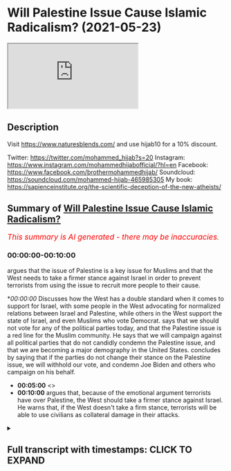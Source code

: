 # Will Palestine Issue Cause Islamic Radicalism? (2021-05-23)

<iframe loading='lazy' allow='autoplay' src='https://www.youtube.com/embed/_9tp4pNMcqk'></iframe>

## Description

Visit https://www.naturesblends.com/ and use hijab10 for a 10% discount. 

Twitter: https://twitter.com/mohammed_hijab?s=20
Instagram: https://www.instagram.com/mohammedhijabofficial/?hl=en
Facebook: https://www.facebook.com/brothermohammedhijab/
Soundcloud: https://soundcloud.com/mohammed-hijab-465985305
My book: https://sapienceinstitute.org/the-scientific-deception-of-the-new-atheists/

## Summary of [Will Palestine Issue Cause Islamic Radicalism?](https://www.youtube.com/watch?v=_9tp4pNMcqk)


*<span style="color:red; font-size:125%">This summary is AI generated - there may be inaccuracies</span>. [](/)*

### <a onclick="modifyYTiframeseektime('0')">00:00:00-00:10:00</a>

argues that the issue of Palestine is a key issue for Muslims and that the West needs to take a firmer stance against Israel in order to prevent terrorists from using the issue to recruit more people to their cause.

**<a onclick="modifyYTiframeseektime('0')">00:00:00</a>* Discusses how the West has a double standard when it comes to support for Israel, with some people in the West advocating for normalized relations between Israel and Palestine, while others in the West support the state of Israel, and even Muslims who vote Democrat. says that we should not vote for any of the political parties today, and that the Palestine issue is a red line for the Muslim community. He says that we will campaign against all political parties that do not candidly condemn the Palestine issue, and that we are becoming a major demography in the United States. concludes by saying that if the parties do not change their stance on the Palestine issue, we will withhold our vote, and condemn Joe Biden and others who campaign on his behalf.
* **<a onclick="modifyYTiframeseektime('300')">00:05:00</a>** <>
* **<a onclick="modifyYTiframeseektime('600')">00:10:00</a>** argues that, because of the emotional argument terrorists have over Palestine, the West should take a firmer stance against Israel. He warns that, if the West doesn't take a firm stance, terrorists will be able to use civilians as collateral damage in their attacks.

<details><summary><h2>Full transcript with timestamps: CLICK TO EXPAND</h2></summary>

<a onclick="modifyYTiframeseektime('0')">0:00:00</a> look guys i just to end this it's very  
<a onclick="modifyYTiframeseektime('1')">0:00:01</a> important as you saw there there's not  
<a onclick="modifyYTiframeseektime('3')">0:00:03</a> really  
<a onclick="modifyYTiframeseektime('3')">0:00:03</a> there's not really a case anyone can  
<a onclick="modifyYTiframeseektime('4')">0:00:04</a> make unless they want to talk about  
<a onclick="modifyYTiframeseektime('5')">0:00:05</a> archaeological  
<a onclick="modifyYTiframeseektime('7')">0:00:07</a> findings but the point of the matter is  
<a onclick="modifyYTiframeseektime('9')">0:00:09</a> this it is hypocrisy at the highest  
<a onclick="modifyYTiframeseektime('12')">0:00:12</a> level it is a double standard at the  
<a onclick="modifyYTiframeseektime('15')">0:00:15</a> highest level  
<a onclick="modifyYTiframeseektime('16')">0:00:16</a> when you have groups of people in the  
<a onclick="modifyYTiframeseektime('19')">0:00:19</a> west  
<a onclick="modifyYTiframeseektime('20')">0:00:20</a> new york conservatives alt-right  
<a onclick="modifyYTiframeseektime('21')">0:00:21</a> whatever you want to call them who  
<a onclick="modifyYTiframeseektime('23')">0:00:23</a> actually support  
<a onclick="modifyYTiframeseektime('24')">0:00:24</a> the state of israel and their call for  
<a onclick="modifyYTiframeseektime('26')">0:00:26</a> process of normalization  
<a onclick="modifyYTiframeseektime('28')">0:00:28</a> with israel you have even muslims voting  
<a onclick="modifyYTiframeseektime('30')">0:00:30</a> democrat because joe biden is apparently  
<a onclick="modifyYTiframeseektime('32')">0:00:32</a> better than  
<a onclick="modifyYTiframeseektime('33')">0:00:33</a> his alternative well actually he's not  
<a onclick="modifyYTiframeseektime('35')">0:00:35</a> in fact those muslims who voted for him  
<a onclick="modifyYTiframeseektime('37')">0:00:37</a> should be ashamed of themselves  
<a onclick="modifyYTiframeseektime('38')">0:00:38</a> knowing that he would be someone who  
<a onclick="modifyYTiframeseektime('40')">0:00:40</a> supports this course  
<a onclick="modifyYTiframeseektime('42')">0:00:42</a> i say very clearly that we should not  
<a onclick="modifyYTiframeseektime('44')">0:00:44</a> vote for  
<a onclick="modifyYTiframeseektime('45')">0:00:45</a> any of the political parties today labor  
<a onclick="modifyYTiframeseektime('48')">0:00:48</a> democrats the muslims should withhold  
<a onclick="modifyYTiframeseektime('50')">0:00:50</a> their vote  
<a onclick="modifyYTiframeseektime('51')">0:00:51</a> because you know why i'm not saying  
<a onclick="modifyYTiframeseektime('53')">0:00:53</a> because voting is cover or voting is  
<a onclick="modifyYTiframeseektime('55')">0:00:55</a> [ __ ] or that  
<a onclick="modifyYTiframeseektime('56')">0:00:56</a> we don't believe in this but what we are  
<a onclick="modifyYTiframeseektime('57')">0:00:57</a> saying is this  
<a onclick="modifyYTiframeseektime('59')">0:00:59</a> if we the the labor party in this  
<a onclick="modifyYTiframeseektime('61')">0:01:01</a> country  
<a onclick="modifyYTiframeseektime('62')">0:01:02</a> knows that muslims will vote for them  
<a onclick="modifyYTiframeseektime('65')">0:01:05</a> they they  
<a onclick="modifyYTiframeseektime('66')">0:01:06</a> don't have to work for it they don't  
<a onclick="modifyYTiframeseektime('68')">0:01:08</a> even have to work for it  
<a onclick="modifyYTiframeseektime('69')">0:01:09</a> the democrats are pretty confident that  
<a onclick="modifyYTiframeseektime('71')">0:01:11</a> muslims are going to vote for it  
<a onclick="modifyYTiframeseektime('72')">0:01:12</a> they don't even have to work for it but  
<a onclick="modifyYTiframeseektime('74')">0:01:14</a> we see the fact  
<a onclick="modifyYTiframeseektime('75')">0:01:15</a> that the democrats the democrats joe  
<a onclick="modifyYTiframeseektime('78')">0:01:18</a> biden  
<a onclick="modifyYTiframeseektime('78')">0:01:18</a> is saying that had a state of israel not  
<a onclick="modifyYTiframeseektime('81')">0:01:21</a> been there we'd have to invent one  
<a onclick="modifyYTiframeseektime('84')">0:01:24</a> this was his name stammer yeah first  
<a onclick="modifyYTiframeseektime('87')">0:01:27</a> name  
<a onclick="modifyYTiframeseektime('87')">0:01:27</a> what's his first name  
<a onclick="modifyYTiframeseektime('90')">0:01:30</a> yeah yeah this this fool he actually is  
<a onclick="modifyYTiframeseektime('93')">0:01:33</a> a zionist by his own confession  
<a onclick="modifyYTiframeseektime('95')">0:01:35</a> and he actually canceled one of the  
<a onclick="modifyYTiframeseektime('97')">0:01:37</a> meetings he had with muslim organization  
<a onclick="modifyYTiframeseektime('99')">0:01:39</a> because they're pro-palestine this guy  
<a onclick="modifyYTiframeseektime('101')">0:01:41</a> is no different  
<a onclick="modifyYTiframeseektime('103')">0:01:43</a> from what you have in the conservative  
<a onclick="modifyYTiframeseektime('104')">0:01:44</a> party therefore i say this clearly today  
<a onclick="modifyYTiframeseektime('107')">0:01:47</a> in addition to the social media policies  
<a onclick="modifyYTiframeseektime('109')">0:01:49</a> that we have in our directives  
<a onclick="modifyYTiframeseektime('111')">0:01:51</a> we should condemn those  
<a onclick="modifyYTiframeseektime('115')">0:01:55</a> parties the labour party and the  
<a onclick="modifyYTiframeseektime('116')">0:01:56</a> democrat party and we should withhold  
<a onclick="modifyYTiframeseektime('118')">0:01:58</a> our vote  
<a onclick="modifyYTiframeseektime('119')">0:01:59</a> we should never give them our vote  
<a onclick="modifyYTiframeseektime('120')">0:02:00</a> because they are supporting this  
<a onclick="modifyYTiframeseektime('122')">0:02:02</a> the wrong side on this on the struggle  
<a onclick="modifyYTiframeseektime('125')">0:02:05</a> we can't be selfish enough  
<a onclick="modifyYTiframeseektime('126')">0:02:06</a> to care about welfare benefits or jsa or  
<a onclick="modifyYTiframeseektime('129')">0:02:09</a> whatever you guys  
<a onclick="modifyYTiframeseektime('130')">0:02:10</a> we or our communities like in this  
<a onclick="modifyYTiframeseektime('132')">0:02:12</a> country welfare state  
<a onclick="modifyYTiframeseektime('134')">0:02:14</a> at the expense of our brothers and  
<a onclick="modifyYTiframeseektime('135')">0:02:15</a> sisters in palestine being bombed  
<a onclick="modifyYTiframeseektime('137')">0:02:17</a> with the blessing of the likes of joe  
<a onclick="modifyYTiframeseektime('140')">0:02:20</a> biden  
<a onclick="modifyYTiframeseektime('141')">0:02:21</a> and stammer we cannot vote for these  
<a onclick="modifyYTiframeseektime('144')">0:02:24</a> parties  
<a onclick="modifyYTiframeseektime('144')">0:02:24</a> we cannot we must make make them work  
<a onclick="modifyYTiframeseektime('147')">0:02:27</a> for if they want us to have to be very  
<a onclick="modifyYTiframeseektime('148')">0:02:28</a> clear on this issue it's a red line for  
<a onclick="modifyYTiframeseektime('149')">0:02:29</a> the muslim community  
<a onclick="modifyYTiframeseektime('151')">0:02:31</a> the palestine issue is a red line for  
<a onclick="modifyYTiframeseektime('153')">0:02:33</a> the muslim community  
<a onclick="modifyYTiframeseektime('154')">0:02:34</a> and i say this once and i'll say again  
<a onclick="modifyYTiframeseektime('156')">0:02:36</a> we will campaign against all political  
<a onclick="modifyYTiframeseektime('159')">0:02:39</a> parties  
<a onclick="modifyYTiframeseektime('159')">0:02:39</a> which do not candidly condemn the  
<a onclick="modifyYTiframeseektime('162')">0:02:42</a> palestine issue  
<a onclick="modifyYTiframeseektime('163')">0:02:43</a> and we are becoming a major demography  
<a onclick="modifyYTiframeseektime('166')">0:02:46</a> here we'll find in the 2021 census  
<a onclick="modifyYTiframeseektime('169')">0:02:49</a> now we're approaching the 10 mark so you  
<a onclick="modifyYTiframeseektime('171')">0:02:51</a> you mess around with 10 percent of the  
<a onclick="modifyYTiframeseektime('173')">0:02:53</a> vote  
<a onclick="modifyYTiframeseektime('173')">0:02:53</a> that in the current state will make or  
<a onclick="modifyYTiframeseektime('176')">0:02:56</a> break an election and they know it  
<a onclick="modifyYTiframeseektime('177')">0:02:57</a> based on first-past-the-post system so  
<a onclick="modifyYTiframeseektime('180')">0:03:00</a> we are actually  
<a onclick="modifyYTiframeseektime('181')">0:03:01</a> an important player in the voting and  
<a onclick="modifyYTiframeseektime('183')">0:03:03</a> what we will say is we will withhold our  
<a onclick="modifyYTiframeseektime('185')">0:03:05</a> vote  
<a onclick="modifyYTiframeseektime('186')">0:03:06</a> we will withhold it if you as a  
<a onclick="modifyYTiframeseektime('189')">0:03:09</a> political leader  
<a onclick="modifyYTiframeseektime('191')">0:03:11</a> are treating the muslim community and  
<a onclick="modifyYTiframeseektime('192')">0:03:12</a> the palestinian community in the way  
<a onclick="modifyYTiframeseektime('194')">0:03:14</a> that you're doing  
<a onclick="modifyYTiframeseektime('195')">0:03:15</a> and we will withhold our vote and we  
<a onclick="modifyYTiframeseektime('196')">0:03:16</a> will condemn joe biden  
<a onclick="modifyYTiframeseektime('198')">0:03:18</a> and condemn all of those who campaign on  
<a onclick="modifyYTiframeseektime('200')">0:03:20</a> his behalf from the muslim community as  
<a onclick="modifyYTiframeseektime('201')">0:03:21</a> well  
<a onclick="modifyYTiframeseektime('202')">0:03:22</a> and they should they should look again  
<a onclick="modifyYTiframeseektime('204')">0:03:24</a> at their strategies in america  
<a onclick="modifyYTiframeseektime('206')">0:03:26</a> they die as there because it's a wrong  
<a onclick="modifyYTiframeseektime('207')">0:03:27</a> strategy this idea of muslim  
<a onclick="modifyYTiframeseektime('210')">0:03:30</a> you've completely  
<a onclick="modifyYTiframeseektime('227')">0:03:47</a> that's why abraham said we are  
<a onclick="modifyYTiframeseektime('228')">0:03:48</a> disassociated with you  
<a onclick="modifyYTiframeseektime('230')">0:03:50</a> it's in the quran chapter 60 verse 7.  
<a onclick="modifyYTiframeseektime('233')">0:03:53</a> and with what you believe in  
<a onclick="modifyYTiframeseektime('236')">0:03:56</a> become we disbelieve in you  
<a onclick="modifyYTiframeseektime('241')">0:04:01</a> and between us is just enmity and hate  
<a onclick="modifyYTiframeseektime('244')">0:04:04</a> we say this to the zionist state  
<a onclick="modifyYTiframeseektime('246')">0:04:06</a> there's nothing but enmity and hate  
<a onclick="modifyYTiframeseektime('248')">0:04:08</a> between us we hate you  
<a onclick="modifyYTiframeseektime('250')">0:04:10</a> and we love to hate you and in fact we  
<a onclick="modifyYTiframeseektime('254')">0:04:14</a> just like you know actually i'll say  
<a onclick="modifyYTiframeseektime('256')">0:04:16</a> something i read his book  
<a onclick="modifyYTiframeseektime('257')">0:04:17</a> begin mahayan begin wherever his name is  
<a onclick="modifyYTiframeseektime('261')">0:04:21</a> it's called the revolt and he says in  
<a onclick="modifyYTiframeseektime('262')">0:04:22</a> the beginning how much he hates the  
<a onclick="modifyYTiframeseektime('264')">0:04:24</a> palestinians and how hate is a good  
<a onclick="modifyYTiframeseektime('265')">0:04:25</a> thing  
<a onclick="modifyYTiframeseektime('266')">0:04:26</a> well you know what we hate you too and  
<a onclick="modifyYTiframeseektime('268')">0:04:28</a> it's a mutual hate there's reciprocity  
<a onclick="modifyYTiframeseektime('270')">0:04:30</a> we hate you too to the zionists that are  
<a onclick="modifyYTiframeseektime('273')">0:04:33</a> bombing the children  
<a onclick="modifyYTiframeseektime('274')">0:04:34</a> and killing them and making people  
<a onclick="modifyYTiframeseektime('276')">0:04:36</a> suffer and not even by the way they're  
<a onclick="modifyYTiframeseektime('277')">0:04:37</a> not even  
<a onclick="modifyYTiframeseektime('278')">0:04:38</a> offering compensation have you thought  
<a onclick="modifyYTiframeseektime('281')">0:04:41</a> about that if they think about that  
<a onclick="modifyYTiframeseektime('282')">0:04:42</a> they've killed so many people 266  
<a onclick="modifyYTiframeseektime('286')">0:04:46</a> of them 30 children 20 women  
<a onclick="modifyYTiframeseektime('289')">0:04:49</a> 75 women children and civilians you've  
<a onclick="modifyYTiframeseektime('293')">0:04:53</a> killed  
<a onclick="modifyYTiframeseektime('293')">0:04:53</a> hundreds of people and you don't even  
<a onclick="modifyYTiframeseektime('295')">0:04:55</a> want to compensate them  
<a onclick="modifyYTiframeseektime('299')">0:04:59</a> you've destroyed buildings and you don't  
<a onclick="modifyYTiframeseektime('301')">0:05:01</a> even want to rejuvenate them  
<a onclick="modifyYTiframeseektime('303')">0:05:03</a> you only rebuild their infrastructure  
<a onclick="modifyYTiframeseektime('305')">0:05:05</a> that shows that you are targeting them  
<a onclick="modifyYTiframeseektime('306')">0:05:06</a> all along  
<a onclick="modifyYTiframeseektime('308')">0:05:08</a> what do i do what what what do i assume  
<a onclick="modifyYTiframeseektime('311')">0:05:11</a> of a people  
<a onclick="modifyYTiframeseektime('312')">0:05:12</a> who know if you press a button 75  
<a onclick="modifyYTiframeseektime('315')">0:05:15</a> civilians will die including 30 children  
<a onclick="modifyYTiframeseektime('317')">0:05:17</a> would you press that button  
<a onclick="modifyYTiframeseektime('319')">0:05:19</a> if one lie think about that question for  
<a onclick="modifyYTiframeseektime('322')">0:05:22</a> a second  
<a onclick="modifyYTiframeseektime('323')">0:05:23</a> those israeli muslims criminals  
<a onclick="modifyYTiframeseektime('327')">0:05:27</a> armies when they were pressing the  
<a onclick="modifyYTiframeseektime('329')">0:05:29</a> button to detonate  
<a onclick="modifyYTiframeseektime('331')">0:05:31</a> and kill the children imagine knowing  
<a onclick="modifyYTiframeseektime('333')">0:05:33</a> that when i press this button  
<a onclick="modifyYTiframeseektime('335')">0:05:35</a> i have a 30 chance of killing a child  
<a onclick="modifyYTiframeseektime('339')">0:05:39</a> and they do it like and they do it  
<a onclick="modifyYTiframeseektime('341')">0:05:41</a> knowing that and in fact they've killed  
<a onclick="modifyYTiframeseektime('343')">0:05:43</a> 2 000 such  
<a onclick="modifyYTiframeseektime('344')">0:05:44</a> children in the last 10 years you know  
<a onclick="modifyYTiframeseektime('347')">0:05:47</a> you're going to kill children  
<a onclick="modifyYTiframeseektime('348')">0:05:48</a> it's not fighting that's not fighting  
<a onclick="modifyYTiframeseektime('351')">0:05:51</a> you're punishing  
<a onclick="modifyYTiframeseektime('352')">0:05:52</a> you're punishing a military militant  
<a onclick="modifyYTiframeseektime('354')">0:05:54</a> group  
<a onclick="modifyYTiframeseektime('355')">0:05:55</a> with killing children because you know  
<a onclick="modifyYTiframeseektime('358')">0:05:58</a> why and this  
<a onclick="modifyYTiframeseektime('359')">0:05:59</a> i don't care what anyone says they think  
<a onclick="modifyYTiframeseektime('361')">0:06:01</a> because these are palestinian children  
<a onclick="modifyYTiframeseektime('363')">0:06:03</a> they are as good as cockroaches they are  
<a onclick="modifyYTiframeseektime('365')">0:06:05</a> as good as animals  
<a onclick="modifyYTiframeseektime('366')">0:06:06</a> i will lie i don't even believe that  
<a onclick="modifyYTiframeseektime('368')">0:06:08</a> while i believe if they saw a dog being  
<a onclick="modifyYTiframeseektime('370')">0:06:10</a> killed they'd feel more sorry for that  
<a onclick="modifyYTiframeseektime('371')">0:06:11</a> dog than they  
<a onclick="modifyYTiframeseektime('372')">0:06:12</a> feel sorry for the children of palestine  
<a onclick="modifyYTiframeseektime('375')">0:06:15</a> if they saw a cat being killed  
<a onclick="modifyYTiframeseektime('377')">0:06:17</a> they would feel sorry for that cat being  
<a onclick="modifyYTiframeseektime('379')">0:06:19</a> killed no and they would not feel sorry  
<a onclick="modifyYTiframeseektime('381')">0:06:21</a> they'll feel happy and joy as they  
<a onclick="modifyYTiframeseektime('383')">0:06:23</a> parade and enjoy seeing the children and  
<a onclick="modifyYTiframeseektime('385')">0:06:25</a> we're not going to forget it just  
<a onclick="modifyYTiframeseektime('386')">0:06:26</a> because there's a seafire  
<a onclick="modifyYTiframeseektime('387')">0:06:27</a> what do you mean ceasefire you've killed  
<a onclick="modifyYTiframeseektime('389')">0:06:29</a> 266 people  
<a onclick="modifyYTiframeseektime('391')">0:06:31</a> we're going to continue shouting at the  
<a onclick="modifyYTiframeseektime('393')">0:06:33</a> top of our lungs  
<a onclick="modifyYTiframeseektime('394')">0:06:34</a> and we are going to continue putting  
<a onclick="modifyYTiframeseektime('396')">0:06:36</a> pressure on you we are a lot of people  
<a onclick="modifyYTiframeseektime('398')">0:06:38</a> here  
<a onclick="modifyYTiframeseektime('399')">0:06:39</a> with 50 million muslims in europe who do  
<a onclick="modifyYTiframeseektime('401')">0:06:41</a> you think you are  
<a onclick="modifyYTiframeseektime('402')">0:06:42</a> while who do you think you are don't  
<a onclick="modifyYTiframeseektime('405')">0:06:45</a> ever think that we're going to remain  
<a onclick="modifyYTiframeseektime('407')">0:06:47</a> quiet we're too big a number  
<a onclick="modifyYTiframeseektime('409')">0:06:49</a> pew says we're going to be one of every  
<a onclick="modifyYTiframeseektime('411')">0:06:51</a> three people in in 50 years  
<a onclick="modifyYTiframeseektime('413')">0:06:53</a> you're gonna you can't get rid of us  
<a onclick="modifyYTiframeseektime('415')">0:06:55</a> there's no genocide that can deal with  
<a onclick="modifyYTiframeseektime('417')">0:06:57</a> us  
<a onclick="modifyYTiframeseektime('418')">0:06:58</a> no nuclear weapon can get rid of us  
<a onclick="modifyYTiframeseektime('420')">0:07:00</a> we're in every city in the world  
<a onclick="modifyYTiframeseektime('425')">0:07:05</a> and not only are we in every city in the  
<a onclick="modifyYTiframeseektime('426')">0:07:06</a> world now in the age of  
<a onclick="modifyYTiframeseektime('428')">0:07:08</a> technology in the internet and social  
<a onclick="modifyYTiframeseektime('430')">0:07:10</a> media we are going to be influencing  
<a onclick="modifyYTiframeseektime('432')">0:07:12</a> every city in the world  
<a onclick="modifyYTiframeseektime('433')">0:07:13</a> and we are going to be dealing with the  
<a onclick="modifyYTiframeseektime('435')">0:07:15</a> oppression that you want to exact upon  
<a onclick="modifyYTiframeseektime('438')">0:07:18</a> us  
<a onclick="modifyYTiframeseektime('439')">0:07:19</a> because i tell you one thing one lie and  
<a onclick="modifyYTiframeseektime('442')">0:07:22</a> let everybody hear this  
<a onclick="modifyYTiframeseektime('445')">0:07:25</a> they tell us the muslim leaders  
<a onclick="modifyYTiframeseektime('448')">0:07:28</a> so-called muslim influentials  
<a onclick="modifyYTiframeseektime('449')">0:07:29</a> the scholars the clerics they say look  
<a onclick="modifyYTiframeseektime('452')">0:07:32</a> you need to find out why there's a  
<a onclick="modifyYTiframeseektime('454')">0:07:34</a> radicalization problem  
<a onclick="modifyYTiframeseektime('456')">0:07:36</a> why there are people blowing themselves  
<a onclick="modifyYTiframeseektime('458')">0:07:38</a> up why there are seven seven why there's  
<a onclick="modifyYTiframeseektime('459')">0:07:39</a> 9 11  
<a onclick="modifyYTiframeseektime('460')">0:07:40</a> why there is the manchester bombing why  
<a onclick="modifyYTiframeseektime('463')">0:07:43</a> why why  
<a onclick="modifyYTiframeseektime('465')">0:07:45</a> osama bin laden when he wrote his fatwa  
<a onclick="modifyYTiframeseektime('470')">0:07:50</a> and i thought the early 2000s the first  
<a onclick="modifyYTiframeseektime('473')">0:07:53</a> thing he used  
<a onclick="modifyYTiframeseektime('475')">0:07:55</a> as ammunition for his jewish prudential  
<a onclick="modifyYTiframeseektime('477')">0:07:57</a> position  
<a onclick="modifyYTiframeseektime('478')">0:07:58</a> was the israel-palestine conflict  
<a onclick="modifyYTiframeseektime('481')">0:08:01</a> the first thing he used he mentioned it  
<a onclick="modifyYTiframeseektime('484')">0:08:04</a> in two fat was he wrote  
<a onclick="modifyYTiframeseektime('486')">0:08:06</a> he used the israel-palestine conflict  
<a onclick="modifyYTiframeseektime('490')">0:08:10</a> and he said the fact that america is  
<a onclick="modifyYTiframeseektime('492')">0:08:12</a> supporting israel  
<a onclick="modifyYTiframeseektime('494')">0:08:14</a> means that they are complicit in their  
<a onclick="modifyYTiframeseektime('495')">0:08:15</a> crimes and they are killing our  
<a onclick="modifyYTiframeseektime('496')">0:08:16</a> civilians  
<a onclick="modifyYTiframeseektime('497')">0:08:17</a> and therefore we should go and kill  
<a onclick="modifyYTiframeseektime('498')">0:08:18</a> their civilians that's the argument  
<a onclick="modifyYTiframeseektime('501')">0:08:21</a> do you want to know what the al-qaeda  
<a onclick="modifyYTiframeseektime('503')">0:08:23</a> argument is it's that  
<a onclick="modifyYTiframeseektime('504')">0:08:24</a> that is the argument they're killing our  
<a onclick="modifyYTiframeseektime('506')">0:08:26</a> civilians therefore let's kill theirs  
<a onclick="modifyYTiframeseektime('509')">0:08:29</a> tell me the difference between that  
<a onclick="modifyYTiframeseektime('510')">0:08:30</a> argument and the lieutenant argument  
<a onclick="modifyYTiframeseektime('512')">0:08:32</a> tell me the material difference between  
<a onclick="modifyYTiframeseektime('515')">0:08:35</a> that argument and the isi the isis or  
<a onclick="modifyYTiframeseektime('517')">0:08:37</a> the israeli argument  
<a onclick="modifyYTiframeseektime('518')">0:08:38</a> is israel is saying they're throwing  
<a onclick="modifyYTiframeseektime('520')">0:08:40</a> rockets at us they're determining bombs  
<a onclick="modifyYTiframeseektime('522')">0:08:42</a> therefore we need to bomb their most  
<a onclick="modifyYTiframeseektime('524')">0:08:44</a> densely populated areas  
<a onclick="modifyYTiframeseektime('526')">0:08:46</a> we need to kill their civilians  
<a onclick="modifyYTiframeseektime('528')">0:08:48</a> collateral damage  
<a onclick="modifyYTiframeseektime('530')">0:08:50</a> that's what they're trying to do as well  
<a onclick="modifyYTiframeseektime('532')">0:08:52</a> so osama bin laden  
<a onclick="modifyYTiframeseektime('534')">0:08:54</a> uses ammunition and when you have weak  
<a onclick="modifyYTiframeseektime('536')">0:08:56</a> words  
<a onclick="modifyYTiframeseektime('537')">0:08:57</a> fumbling pathetic weak  
<a onclick="modifyYTiframeseektime('541')">0:09:01</a> words from world leaders  
<a onclick="modifyYTiframeseektime('545')">0:09:05</a> like joe biden saying that israel has  
<a onclick="modifyYTiframeseektime('548')">0:09:08</a> the right to defend itself  
<a onclick="modifyYTiframeseektime('550')">0:09:10</a> you are putting your own populations  
<a onclick="modifyYTiframeseektime('552')">0:09:12</a> that danger you foolish people by saying  
<a onclick="modifyYTiframeseektime('553')">0:09:13</a> that  
<a onclick="modifyYTiframeseektime('555')">0:09:15</a> some fool now some muslim hypozealous  
<a onclick="modifyYTiframeseektime('559')">0:09:19</a> fool will take your words  
<a onclick="modifyYTiframeseektime('563')">0:09:23</a> and then contra distinct it juxtapose it  
<a onclick="modifyYTiframeseektime('566')">0:09:26</a> contrast it change it analyze it in  
<a onclick="modifyYTiframeseektime('569')">0:09:29</a> in in cooperation with they will  
<a onclick="modifyYTiframeseektime('573')">0:09:33</a> compare it with the words of joe biden  
<a onclick="modifyYTiframeseektime('575')">0:09:35</a> and what that narrative does  
<a onclick="modifyYTiframeseektime('578')">0:09:38</a> that political narrative it gives  
<a onclick="modifyYTiframeseektime('580')">0:09:40</a> complete currency to the terroristic  
<a onclick="modifyYTiframeseektime('582')">0:09:42</a> position  
<a onclick="modifyYTiframeseektime('583')">0:09:43</a> the radical muslim position then don't  
<a onclick="modifyYTiframeseektime('586')">0:09:46</a> come to us and say why are you  
<a onclick="modifyYTiframeseektime('588')">0:09:48</a> not de-radicalizing these people we're  
<a onclick="modifyYTiframeseektime('590')">0:09:50</a> trying to de-radicalize them and tell  
<a onclick="modifyYTiframeseektime('591')">0:09:51</a> them  
<a onclick="modifyYTiframeseektime('592')">0:09:52</a> actually we don't believe in killing  
<a onclick="modifyYTiframeseektime('594')">0:09:54</a> women and children in any circumstance  
<a onclick="modifyYTiframeseektime('597')">0:09:57</a> because the prophet said this and the  
<a onclick="modifyYTiframeseektime('598')">0:09:58</a> prophet said that and the quran says  
<a onclick="modifyYTiframeseektime('600')">0:10:00</a> this and the quran says  
<a onclick="modifyYTiframeseektime('601')">0:10:01</a> but when emotions get into the to the  
<a onclick="modifyYTiframeseektime('604')">0:10:04</a> picture  
<a onclick="modifyYTiframeseektime('606')">0:10:06</a> our argument which is a rational and  
<a onclick="modifyYTiframeseektime('608')">0:10:08</a> textual  
<a onclick="modifyYTiframeseektime('609')">0:10:09</a> and jewish prudential argument will not  
<a onclick="modifyYTiframeseektime('611')">0:10:11</a> be as strong as the emotional argument  
<a onclick="modifyYTiframeseektime('614')">0:10:14</a> of the terrorists and you're making  
<a onclick="modifyYTiframeseektime('616')">0:10:16</a> their argument stronger by siding with  
<a onclick="modifyYTiframeseektime('618')">0:10:18</a> israel so don't be shocked  
<a onclick="modifyYTiframeseektime('621')">0:10:21</a> to find some dumb guy some  
<a onclick="modifyYTiframeseektime('624')">0:10:24</a> monstrous muslim but blows himself up in  
<a onclick="modifyYTiframeseektime('626')">0:10:26</a> the next couple weeks  
<a onclick="modifyYTiframeseektime('628')">0:10:28</a> don't don't i'm not going to be shocked  
<a onclick="modifyYTiframeseektime('631')">0:10:31</a> if i see that i'm gonna expect it i'm  
<a onclick="modifyYTiframeseektime('632')">0:10:32</a> not going on trains  
<a onclick="modifyYTiframeseektime('634')">0:10:34</a> you're putting your own populations in  
<a onclick="modifyYTiframeseektime('635')">0:10:35</a> danger you're putting us in danger  
<a onclick="modifyYTiframeseektime('637')">0:10:37</a> by not taking a firm stance because  
<a onclick="modifyYTiframeseektime('640')">0:10:40</a> they've said okay well we're gonna trade  
<a onclick="modifyYTiframeseektime('641')">0:10:41</a> on  
<a onclick="modifyYTiframeseektime('641')">0:10:41</a> on civilians we're gonna kill your  
<a onclick="modifyYTiframeseektime('642')">0:10:42</a> civilians as well it's an alliance they  
<a onclick="modifyYTiframeseektime('645')">0:10:45</a> say  
<a onclick="modifyYTiframeseektime('647')">0:10:47</a> the leaders of this country and the  
<a onclick="modifyYTiframeseektime('648')">0:10:48</a> leaders of the west have a duty to their  
<a onclick="modifyYTiframeseektime('650')">0:10:50</a> own populations  
<a onclick="modifyYTiframeseektime('653')">0:10:53</a> and to us to make their position clear  
<a onclick="modifyYTiframeseektime('657')">0:10:57</a> don't have double standards when it  
<a onclick="modifyYTiframeseektime('659')">0:10:59</a> comes to terrorism do not  
<a onclick="modifyYTiframeseektime('662')">0:11:02</a> because that will make the world a more  
<a onclick="modifyYTiframeseektime('664')">0:11:04</a> dangerous place  
<a onclick="modifyYTiframeseektime('665')">0:11:05</a> and we're looking for world peace we're  
<a onclick="modifyYTiframeseektime('668')">0:11:08</a> looking for a situation where we've got  
<a onclick="modifyYTiframeseektime('670')">0:11:10</a> nuclear weapons seven billion people we  
<a onclick="modifyYTiframeseektime('672')">0:11:12</a> can't handle this stuff anymore  
<a onclick="modifyYTiframeseektime('674')">0:11:14</a> so this is what i say so many things  
<a onclick="modifyYTiframeseektime('677')">0:11:17</a> okay and therefore i conclude  
<a onclick="modifyYTiframeseektime('683')">0:11:23</a> my voice  
<a onclick="modifyYTiframeseektime('688')">0:11:28</a> wow i've shot it too much today  
<a onclick="modifyYTiframeseektime('704')">0:11:44</a> yeah yeah  
<a onclick="modifyYTiframeseektime('716')">0:11:56</a> [Music]  
<a onclick="modifyYTiframeseektime('723')">0:12:03</a> [Music]  
</details>